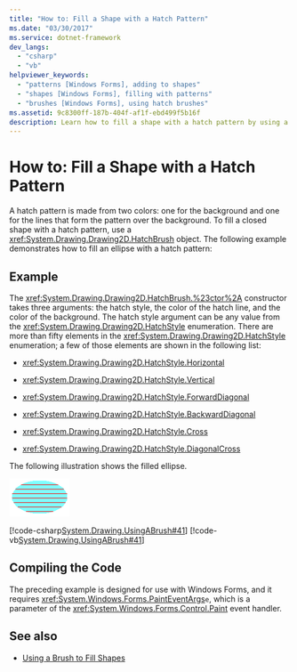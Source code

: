 ```yaml
---
title: "How to: Fill a Shape with a Hatch Pattern"
ms.date: "03/30/2017"
ms.service: dotnet-framework
dev_langs: 
  - "csharp"
  - "vb"
helpviewer_keywords: 
  - "patterns [Windows Forms], adding to shapes"
  - "shapes [Windows Forms], filling with patterns"
  - "brushes [Windows Forms], using hatch brushes"
ms.assetid: 9c8300ff-187b-404f-af1f-ebd499f5b16f
description: Learn how to fill a shape with a hatch pattern by using a HatchBrush object, with supporting images and descriptions.
---
```

# How to: Fill a Shape with a Hatch Pattern

A hatch pattern is made from two colors: one for the background and one for the lines that form the pattern over the background. To fill a closed shape with a hatch pattern, use a <xref:System.Drawing.Drawing2D.HatchBrush> object. The following example demonstrates how to fill an ellipse with a hatch pattern:

## Example

The <xref:System.Drawing.Drawing2D.HatchBrush.%23ctor%2A> constructor takes three arguments: the hatch style, the color of the hatch line, and the color of the background. The hatch style argument can be any value from the <xref:System.Drawing.Drawing2D.HatchStyle> enumeration. There are more than fifty elements in the <xref:System.Drawing.Drawing2D.HatchStyle> enumeration; a few of those elements are shown in the following list:

- <xref:System.Drawing.Drawing2D.HatchStyle.Horizontal>

- <xref:System.Drawing.Drawing2D.HatchStyle.Vertical>

- <xref:System.Drawing.Drawing2D.HatchStyle.ForwardDiagonal>

- <xref:System.Drawing.Drawing2D.HatchStyle.BackwardDiagonal>

- <xref:System.Drawing.Drawing2D.HatchStyle.Cross>

- <xref:System.Drawing.Drawing2D.HatchStyle.DiagonalCross>

The following illustration shows the filled ellipse.

  ![Screenshot of what an ellipse filled with a hatch pattern looks like.](./media/how-to-fill-a-shape-with-a-hatch-pattern/ellipse-filled-hatch.png "hatch1")

[!code-csharp[System.Drawing.UsingABrush#41](~/samples/snippets/csharp/VS_Snippets_Winforms/System.Drawing.UsingABrush/CS/Class1.cs#41)]
[!code-vb[System.Drawing.UsingABrush#41](~/samples/snippets/visualbasic/VS_Snippets_Winforms/System.Drawing.UsingABrush/VB/Class1.vb#41)]

## Compiling the Code

The preceding example is designed for use with Windows Forms, and it requires <xref:System.Windows.Forms.PaintEventArgs>`e`, which is a parameter of the <xref:System.Windows.Forms.Control.Paint> event handler.

## See also

- [Using a Brush to Fill Shapes](using-a-brush-to-fill-shapes.md)
